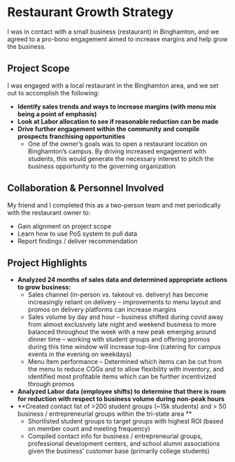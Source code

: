 # Restaurant Growth Strategy
I was in contact with a small business (restaurant) in Binghamton, and we agreed to a pro-bono engagement aimed to increase margins and help grow the business.


## Project Scope
I was engaged with a local restaurant in the Binghamton area, and we set out to accomplish the following:

- **Identify sales trends and ways to increase margins (with menu mix being a point of emphasis)**
- **Look at Labor allocation to see if reasonable reduction can be made**
- **Drive further engagement within the community and compile prospects franchising opportunities**
  - One of the owner’s goals was to open a restaurant location on Binghamton’s campus.  By driving increased engagement with students, this would generate the necessary interest to pitch the business opportunity to the governing organization

## Collaboration & Personnel Involved
My friend and I completed this as a two-person team and met periodically with the restaurant owner to:

- Gain alignment on project scope 
- Learn how to use PoS system to pull data 
- Report findings / deliver recommendation

## Project Highlights

- **Analyzed 24 months of sales data and determined appropriate actions to grow business:**
  - Sales channel (in-person vs. takeout vs. delivery) has become increasingly reliant on delivery – improvements to menu layout and promos on delivery platforms can increase margins
  - Sales volume by day and hour – business shifted during covid away from almost exclusively late night and weekend business to more balanced throughout the week with a new peak emerging around dinner time – working with student groups and offering promos during this time window will increase top-line (catering for campus events in the evening on weekdays)
  - Menu Item performance – Determined which items can be cut from the menu to reduce COGs and to allow flexibility with inventory, and identified most profitable items which can be further incentivized through promos
- **Analyzed Labor data (employee shifts) to determine that there is room for reduction with respect to business volume during non-peak hours**
- **Created contact list of >200 student groups (~15k students) and > 50 business / entrepreneurial groups within the tri-state area **
  - Shortlisted student groups to target groups with highest ROI (based on member count and meeting frequency)
  - Compiled contact info for business / entrepreneurial groups, professional development centers, and school alumni associations given the business' customer base (primarily college students)



